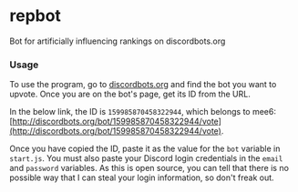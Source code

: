 # repbot
Bot for artificially influencing rankings on discordbots.org

### Usage
To use the program, go to [discordbots.org](discordbots.org) and find the bot
you want to upvote. Once you are on the bot's page, get its ID from the URL.

In the below link, the ID is `159985870458322944`, which belongs to mee6:
[http://discordbots.org/bot/159985870458322944/vote](http://discordbots.org/bot/159985870458322944/vote).

Once you have copied the ID, paste it as the value for the `bot` variable in
`start.js`. You must also paste your Discord login credentials in the `email`
and `password` variables. As this is open source, you can tell that there is no
possible way that I can steal your login information, so don't freak out.
